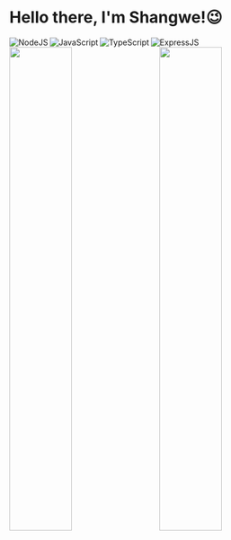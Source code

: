 # Hello there, I'm Shangwe!😉  

<img align="left" alt="NodeJS" src="https://img.shields.io/badge/node.js-6DA55F?style=for-the-badge&logo=node.js&logoColor=white" />

<img align="left" alt="JavaScript" src="https://img.shields.io/badge/javascript-%23323330.svg?style=for-the-badge&logo=javascript&logoColor=%23F7DF1E" />

<img align="left" alt="TypeScript" src="https://img.shields.io/badge/typescript-%23007ACC.svg?style=for-the-badge&logo=typescript&logoColor=white" />

<img alt="ExpressJS" src="https://img.shields.io/badge/express.js-%23404d59.svg?style=for-the-badge&logo=express&logoColor=%2361DAFB" />

<img align="left" width="47%" src="https://github-readme-stats.vercel.app/api?username=shangwe-nems&show_icons=true&theme=default" />

<img align="right" width="47%" src="https://github-readme-stats.vercel.app/api/top-langs/?username=shangwe-nems&layout=compact" />

